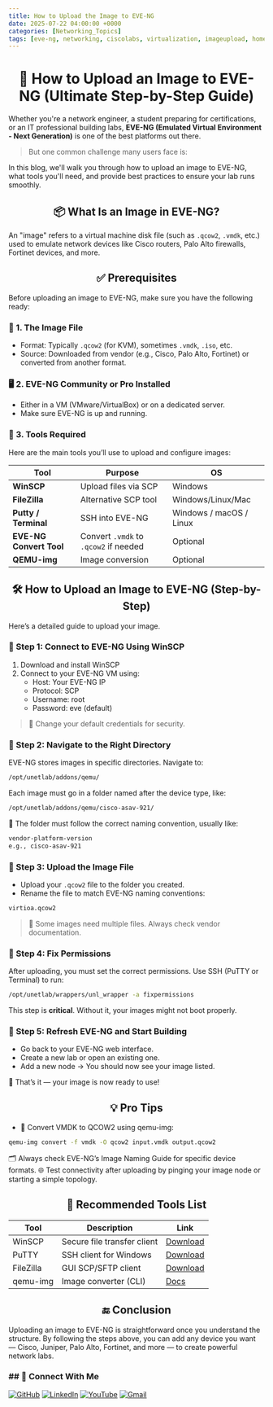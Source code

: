 ```yaml
---
title: How to Upload the Image to EVE-NG
date: 2025-07-22 04:00:00 +0000
categories: [Networking_Topics]
tags: [eve-ng, networking, ciscolabs, virtualization, imageupload, homelab, networksimulation]
---
```



<h1 align="center">🚀 How to Upload an Image to EVE-NG (Ultimate Step-by-Step Guide)</h1>


Whether you're a network engineer, a student preparing for certifications, or an IT professional building labs, **EVE-NG (Emulated Virtual Environment - Next Generation)** is one of the best platforms out there.

> But one common challenge many users face is:

In this blog, we'll walk you through how to upload an image to EVE-NG, what tools you'll need, and provide best practices to ensure your lab runs smoothly.


<h2 align="center">📦 What Is an Image in EVE-NG?</h2>


An "image" refers to a virtual machine disk file (such as `.qcow2`, `.vmdk`, etc.) used to emulate network devices like Cisco routers, Palo Alto firewalls, Fortinet devices, and more.


<h2 align="center">✅ Prerequisites</h2>


Before uploading an image to EVE-NG, make sure you have the following ready:

<h3>📁 1. The Image File</h3>

-   Format: Typically `.qcow2` (for KVM), sometimes `.vmdk`, `.iso`, etc.
-   Source: Downloaded from vendor (e.g., Cisco, Palo Alto, Fortinet) or converted from another format.

<h3>🖥️ 2. EVE-NG Community or Pro Installed</h3>

-   Either in a VM (VMware/VirtualBox) or on a dedicated server.
-   Make sure EVE-NG is up and running.


<h3>🔧 3. Tools Required</h3>

Here are the main tools you’ll use to upload and configure images:


| Tool                    | Purpose                               | OS                      |
| ----------------------- | ------------------------------------- | ----------------------- |
| **WinSCP**              | Upload files via SCP                  | Windows                 |
| **FileZilla**           | Alternative SCP tool                  | Windows/Linux/Mac       |
| **Putty / Terminal**    | SSH into EVE-NG                       | Windows / macOS / Linux |
| **EVE-NG Convert Tool** | Convert `.vmdk` to `.qcow2` if needed | Optional                |
| **QEMU-img**            | Image conversion                      | Optional                |


<h2 align="center">🛠️ How to Upload an Image to EVE-NG (Step-by-Step)</h3>

Here’s a detailed guide to upload your image.

<h3>🔹 Step 1: Connect to EVE-NG Using WinSCP</h3>

1.  Download and install WinSCP
2.  Connect to your EVE-NG VM using:
    -   Host: Your EVE-NG IP
    -   Protocol: SCP
    -   Username: root
    -   Password: eve (default)

>   🔐 Change your default credentials for security.



<h3>🔹 Step 2: Navigate to the Right Directory</h3>

EVE-NG stores images in specific directories. Navigate to:
```bash
/opt/unetlab/addons/qemu/
```

Each image must go in a folder named after the device type, like:
```bash
/opt/unetlab/addons/qemu/cisco-asav-921/
```

📁 The folder must follow the correct naming convention, usually like:
```bash
vendor-platform-version
e.g., cisco-asav-921
```


<h3>🔹 Step 3: Upload the Image File</h3>

-   Upload your `.qcow2` file to the folder you created.
-   Rename the file to match EVE-NG naming conventions:
```bash
virtioa.qcow2
```

>   📌 Some images need multiple files. Always check vendor documentation.


<h3>🔹 Step 4: Fix Permissions</h3>

After uploading, you must set the correct permissions. Use SSH (PuTTY or Terminal) to run:
```bash
/opt/unetlab/wrappers/unl_wrapper -a fixpermissions
```

This step is **critical**. Without it, your images might not boot properly.


<h3>🔹 Step 5: Refresh EVE-NG and Start Building</h3>


-   Go back to your EVE-NG web interface.
-   Create a new lab or open an existing one.
-   Add a new node → You should now see your image listed.

🎉 That’s it — your image is now ready to use!



<h2 align="center">💡 Pro Tips</h2>

-   🔁 Convert VMDK to QCOW2 using qemu-img:
```bash
qemu-img convert -f vmdk -O qcow2 input.vmdk output.qcow2
```

🗂️ Always check EVE-NG’s Image Naming Guide for specific device formats.
🌐 Test connectivity after uploading by pinging your image node or starting a simple topology.


<h2 align="center">🧰 Recommended Tools List</h2>

| Tool      | Description                 | Link                                                       |
| --------- | --------------------------- | ---------------------------------------------------------- |
| WinSCP    | Secure file transfer client | [Download](https://winscp.net/)                            |
| PuTTY     | SSH client for Windows      | [Download](https://www.putty.org/)                         |
| FileZilla | GUI SCP/SFTP client         | [Download](https://filezilla-project.org/)                 |
| qemu-img  | Image converter (CLI)       | [Docs](https://wiki.qemu.org/Documentation/Tools/qemu-img) |


<h2 align="center">🔚 Conclusion</h2>

Uploading an image to EVE-NG is straightforward once you understand the structure. By following the steps above, you can add any device you want — Cisco, Juniper, Palo Alto, Fortinet, and more — to create powerful network labs.



<h3>## 🙌 Connect With Me</h3>

[![GitHub](https://img.shields.io/badge/GitHub-Profile-black?style=for-the-badge&logo=github)](https://github.com/Ntwork-Beginner)
[![LinkedIn](https://img.shields.io/badge/LinkedIn-Connect-blue?style=for-the-badge&logo=linkedin)](https://www.linkedin.com/in/ntworkbeginner/)
[![YouTube](https://img.shields.io/badge/YouTube-Subscribe-red?style=for-the-badge&logo=youtube)](https://www.youtube.com/@Ntwork_Beginner)
[![Gmail](https://img.shields.io/badge/Gmail-Mail-red?style=for-the-badge&logo=gmail)](mailto:your.bittudhillon011@gmail.com)

